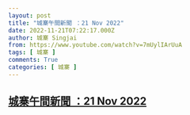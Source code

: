 ```yaml
---
layout: post
title: "城寨午間新聞 ：21 Nov 2022"
date: 2022-11-21T07:22:17.000Z
author: 城寨 Singjai
from: https://www.youtube.com/watch?v=7mUylIArUuA
tags: [ 城寨 ]
comments: True
categories: [ 城寨 ]
---
```

<!--1669015337000-->
[城寨午間新聞 ：21 Nov 2022](https://www.youtube.com/watch?v=7mUylIArUuA)
------

<div>

</div>
